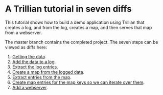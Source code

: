 # A Trillian tutorial in seven diffs

This tutorial shows how to build a demo application using Trillian that creates a log, and from the log,
creates a map, and then serves that map from a webserver.

The master branch contains the completed project. The seven steps can be viewed as diffs here:

1. [Getting the data](https://github.com/benlaurie/trillian-examples/compare/register-0...benlaurie:register-1?expand=1).
2. [Add the data to a log](https://github.com/benlaurie/trillian-examples/compare/register-1...benlaurie:register-2?expand=1).
3. [Extract the log entries](https://github.com/benlaurie/trillian-examples/compare/register-2...benlaurie:register-3?expand=1).
4. [Create a map from the logged data](https://github.com/benlaurie/trillian-examples/compare/register-3...benlaurie:register-4?expand=1).
5. [Extract entries from the map](https://github.com/benlaurie/trillian-examples/compare/register-4...benlaurie:register-5?expand=1).
6. [Create map entries for the map keys so we can iterate over them](https://github.com/benlaurie/trillian-examples/compare/register-5...benlaurie:register-6?expand=1).
7. [Add a webserver](https://github.com/benlaurie/trillian-examples/compare/register-6...benlaurie:register-7?expand=1).
